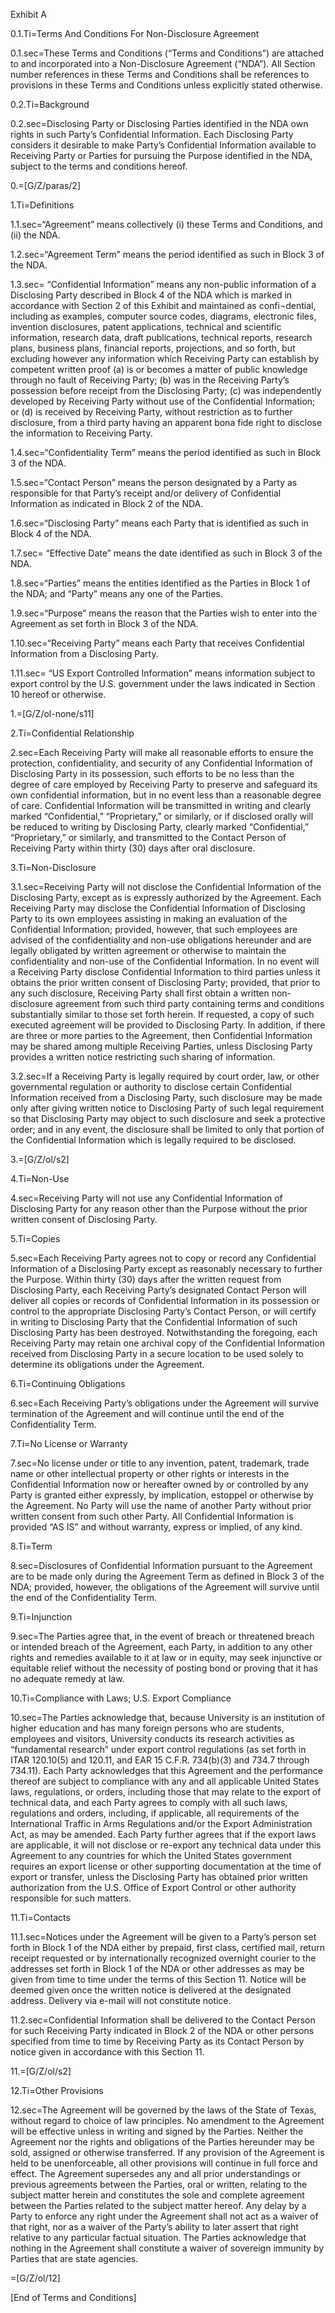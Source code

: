 
Exhibit A

0.1.Ti=Terms And Conditions For Non-Disclosure Agreement

0.1.sec=These Terms and Conditions (“Terms and Conditions”) are attached to and incorporated into a Non-Disclosure Agreement (“NDA”). All Section number references in these Terms and Conditions shall be references to provisions in these Terms and Conditions unless explicitly stated otherwise.

0.2.Ti=Background

0.2.sec=Disclosing Party or Disclosing Parties identified in the NDA own rights in such Party’s Confidential Information.  Each Disclosing Party considers it desirable to make Party’s Confidential Information available to Receiving Party or Parties for pursuing the Purpose identified in the NDA, subject to the terms and conditions hereof.

0.=[G/Z/paras/2]

1.Ti=Definitions

1.1.sec=“Agreement” means collectively (i) these Terms and Conditions, and (ii) the NDA.

1.2.sec=“Agreement Term” means the period identified as such in Block 3 of the NDA.

1.3.sec= “Confidential Information” means any non-public information of a Disclosing Party described in Block 4 of the NDA which is marked in accordance with Section 2 of this Exhibit and maintained as confi¬dential, including as examples, computer source codes, diagrams, electronic files, invention disclosures, patent applications, technical and scientific information, research data, draft publications, technical reports, research plans, business plans, financial reports, projections, and so forth, but excluding however any information which Receiving Party can establish by competent written proof (a) is or becomes a matter of public knowledge through no fault of Receiving Party; (b) was in the Receiving Party’s possession before receipt from the Disclosing Party; (c) was independently developed by Receiving Party without use of the Confidential Information; or (d) is received by Receiving Party, without restriction as to further disclosure,  from a third party having an apparent bona fide right to disclose the information to Receiving Party.

1.4.sec=“Confidentiality Term” means the period identified as such in Block 3 of the NDA.

1.5.sec=“Contact Person” means the person designated by a Party as responsible for that Party’s receipt and/or delivery of Confidential Information as indicated in Block 2 of the NDA.

1.6.sec=“Disclosing Party” means each Party that is identified as such in Block 4 of the NDA.

1.7.sec= “Effective Date” means the date identified as such in Block 3 of the NDA.

1.8.sec=“Parties” means the entities identified as the Parties in Block 1 of the NDA; and “Party” means any one of the Parties.

1.9.sec=“Purpose” means the reason that the Parties wish to enter into the Agreement as set forth in Block 3 of the NDA.

1.10.sec=“Receiving Party” means each Party that receives Confidential Information from a Disclosing Party.

1.11.sec= “US Export Controlled Information” means information subject to export control by the U.S. government under the laws indicated in Section 10 hereof or otherwise.

1.=[G/Z/ol-none/s11]

2.Ti=Confidential Relationship

2.sec=Each Receiving Party will make all reasonable efforts to ensure the protection, confidentiality, and security of any Confidential Information of Disclosing Party in its possession, such efforts to be no less than the degree of care employed by Receiving Party to preserve and safeguard its own confidential information, but in no event less than a reasonable degree of care. Confidential Information will be transmitted in writing and clearly marked “Confidential,” “Proprietary,” or similarly, or if disclosed orally will be reduced to writing by Disclosing Party, clearly marked “Confidential,” “Proprietary,” or similarly, and transmitted to the Contact Person of Receiving Party within thirty (30) days after oral disclosure.

3.Ti=Non-Disclosure

3.1.sec=Receiving Party will not disclose the Confidential Information of the Disclosing Party, except as is expressly authorized by the Agreement.  Each Receiving Party may disclose the Confidential Information of Disclosing Party to its own employees assisting in making an evaluation of the Confidential Information; provided, however, that such employees are advised of the confidentiality and non-use obligations hereunder and are legally obligated by written agreement or otherwise to maintain the confidentiality and non-use of the Confidential Information.  In no event will a Receiving Party disclose Confidential Information to third parties unless it obtains the prior written consent of Disclosing Party; provided, that prior to any such disclosure, Receiving Party shall first obtain a written non-disclosure agreement from such third party containing terms and conditions substantially similar to those set forth herein. If requested, a copy of such executed agreement will be provided to Disclosing Party.  In addition, if there are three or more parties to the Agreement, then Confidential Information may be shared among multiple Receiving Parties, unless Disclosing Party provides a written notice restricting such sharing of information.

3.2.sec=If a Receiving Party is legally required by court order, law, or other governmental regulation or authority to disclose certain Confidential Information received from a Disclosing Party, such disclosure may be made only after giving written notice to Disclosing Party of such legal requirement so that Disclosing Party may object to such disclosure and seek a protective order; and in any event, the disclosure shall be limited to only that portion of the Confidential Information which is legally required to be disclosed.

3.=[G/Z/ol/s2]

4.Ti=Non-Use

4.sec=Receiving Party will not use any Confidential Information of Disclosing Party for any reason other than the Purpose without the prior written consent of Disclosing Party.

5.Ti=Copies

5.sec=Each Receiving Party agrees not to copy or record any Confidential Information of a Disclosing Party except as reasonably necessary to further the Purpose. Within thirty (30) days after the written request from Disclosing Party, each Receiving Party’s designated Contact Person will deliver all copies or records of Confidential Information in its possession or control to the appropriate Disclosing Party’s Contact Person, or will certify in writing to Disclosing Party that the Confidential Information of such Disclosing Party has been destroyed. Notwithstanding the foregoing, each Receiving Party may retain one archival copy of the Confidential Information received from Disclosing Party in a secure location to be used solely to determine its obligations under the Agreement.

6.Ti=Continuing Obligations

6.sec=Each Receiving Party’s obligations under the Agreement will survive termination of the Agreement and will continue until the end of the Confidentiality Term.

7.Ti=No License or Warranty

7.sec=No license under or title to any invention, patent, trademark, trade name or other intellectual property or other rights or interests in the Confidential Information now or hereafter owned by or controlled by any Party is granted either expressly, by implication, estoppel or otherwise by the Agreement. No Party will use the name of another Party without prior written consent from such other Party.  All Confidential Information is provided “AS IS” and without warranty, express or implied, of any kind.

8.Ti=Term

8.sec=Disclosures of Confidential Information pursuant to the Agreement are to be made only during the Agreement Term as defined in Block 3 of the NDA; provided, however, the obligations of the Agreement will survive until the end of the Confidentiality Term.

9.Ti=Injunction
	
9.sec=The Parties agree that, in the event of breach or threatened breach or intended breach of the Agreement, each Party, in addition to any other rights and remedies available to it at law or in equity, may seek injunctive or equitable relief without the necessity of posting bond or proving that it has no adequate remedy at law.
	
10.Ti=Compliance with Laws; U.S. Export Compliance

10.sec=The Parties acknowledge that, because University is an institution of higher education and has many foreign persons who are students, employees and visitors, University conducts its research activities as “fundamental research” under export control regulations (as set forth in ITAR 120.10(5) and 120.11, and EAR 15 C.F.R. 734(b)(3) and 734.7 through 734.11).  Each Party acknowledges that this Agreement and the performance thereof are subject to compliance with any and all applicable United States laws, regulations, or orders, including those that may relate to the export of technical data, and each Party agrees to comply with all such laws, regulations and orders, including, if applicable, all requirements of the International Traffic in Arms Regulations and/or the Export Administration Act, as may be amended.  Each Party further agrees that if the export laws are applicable, it will not disclose or re-export any technical data under this Agreement to any countries for which the United States government requires an export license or other supporting documentation at the time of export or transfer, unless the Disclosing Party has obtained prior written authorization from the U.S. Office of Export Control or other authority responsible for such matters.

11.Ti=Contacts

11.1.sec=Notices under the Agreement will be given to a Party’s person set forth in Block 1 of the NDA either by prepaid, first class, certified mail, return receipt requested or by internationally recognized overnight courier to the addresses set forth in Block 1 of the NDA or other addresses as may be given from time to time under the terms of this Section 11. Notice will be deemed given once the written notice is delivered at the designated address. Delivery via e-mail will not constitute notice.

11.2.sec=Confidential Information shall be delivered to the Contact Person for such Receiving Party indicated in Block 2 of the NDA or other persons specified from time to time by Receiving Party as its Contact Person by notice given in accordance with this Section 11.

11.=[G/Z/ol/s2]

12.Ti=Other Provisions

12.sec=The Agreement will be governed by the laws of the State of Texas, without regard to choice of law principles. No amendment to the Agreement will be effective unless in writing and signed by the Parties. Neither the Agreement nor the rights and obligations of the Parties hereunder may be sold, assigned or otherwise transferred. If any provision of the Agreement is held to be unenforceable, all other provisions will continue in full force and effect. The Agreement supersedes any and all prior understandings or previous agreements between the Parties, oral or written, relating to the subject matter herein and constitutes the sole and complete agreement between the Parties related to the subject matter hereof.  Any delay by a Party to enforce any right under the Agreement shall not act as a waiver of that right, nor as a waiver of the Party’s ability to later assert that right relative to any particular factual situation. The Parties acknowledge that nothing in the Agreement shall constitute a waiver of sovereign immunity by Parties that are state agencies.

=[G/Z/ol/12]

 [End of Terms and Conditions]
